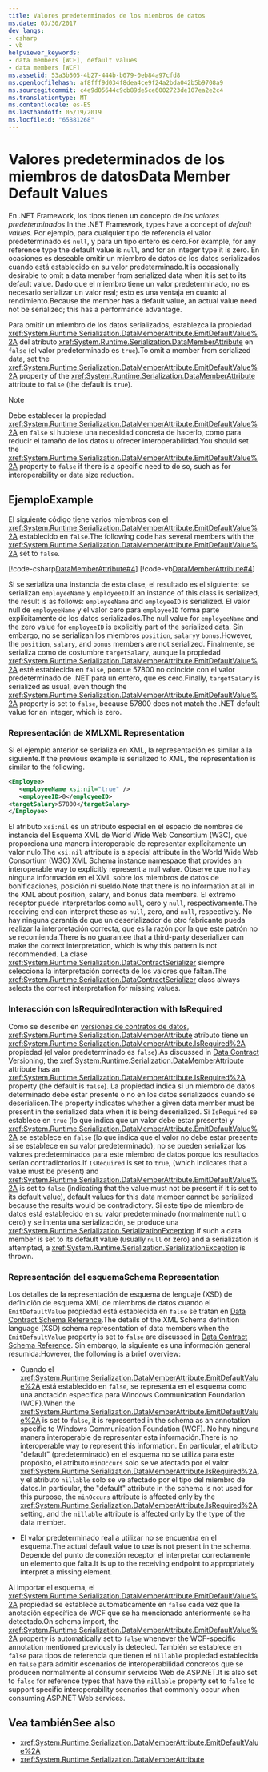```yaml
---
title: Valores predeterminados de los miembros de datos
ms.date: 03/30/2017
dev_langs:
- csharp
- vb
helpviewer_keywords:
- data members [WCF], default values
- data members [WCF]
ms.assetid: 53a3b505-4b27-444b-b079-0eb84a97cfd8
ms.openlocfilehash: af8fff9d034f8dea4ce9f24a2bda042b5b9708a9
ms.sourcegitcommit: c4e9d05644c9cb89de5ce6002723de107ea2e2c4
ms.translationtype: MT
ms.contentlocale: es-ES
ms.lasthandoff: 05/19/2019
ms.locfileid: "65881268"
---
```

# <a name="data-member-default-values"></a><span data-ttu-id="58ec7-102">Valores predeterminados de los miembros de datos</span><span class="sxs-lookup"><span data-stu-id="58ec7-102">Data Member Default Values</span></span>
<span data-ttu-id="58ec7-103">En .NET Framework, los tipos tienen un concepto de *los valores predeterminados*.</span><span class="sxs-lookup"><span data-stu-id="58ec7-103">In the .NET Framework, types have a concept of *default values*.</span></span> <span data-ttu-id="58ec7-104">Por ejemplo, para cualquier tipo de referencia el valor predeterminado es `null`, y para un tipo entero es cero.</span><span class="sxs-lookup"><span data-stu-id="58ec7-104">For example, for any reference type the default value is `null`, and for an integer type it is zero.</span></span> <span data-ttu-id="58ec7-105">En ocasiones es deseable omitir un miembro de datos de los datos serializados cuando está establecido en su valor predeterminado.</span><span class="sxs-lookup"><span data-stu-id="58ec7-105">It is occasionally desirable to omit a data member from serialized data when it is set to its default value.</span></span> <span data-ttu-id="58ec7-106">Dado que el miembro tiene un valor predeterminado, no es necesario serializar un valor real; esto es una ventaja en cuanto al rendimiento.</span><span class="sxs-lookup"><span data-stu-id="58ec7-106">Because the member has a default value, an actual value need not be serialized; this has a performance advantage.</span></span>  
  
 <span data-ttu-id="58ec7-107">Para omitir un miembro de los datos serializados, establezca la propiedad <xref:System.Runtime.Serialization.DataMemberAttribute.EmitDefaultValue%2A> del atributo <xref:System.Runtime.Serialization.DataMemberAttribute> en `false` (el valor predeterminado es `true`).</span><span class="sxs-lookup"><span data-stu-id="58ec7-107">To omit a member from serialized data, set the <xref:System.Runtime.Serialization.DataMemberAttribute.EmitDefaultValue%2A> property of the <xref:System.Runtime.Serialization.DataMemberAttribute> attribute to `false` (the default is `true`).</span></span>  
  
> [!NOTE]
>  <span data-ttu-id="58ec7-108">Debe establecer la propiedad <xref:System.Runtime.Serialization.DataMemberAttribute.EmitDefaultValue%2A> en `false` si hubiese una necesidad concreta de hacerlo, como para reducir el tamaño de los datos u ofrecer interoperabilidad.</span><span class="sxs-lookup"><span data-stu-id="58ec7-108">You should set the <xref:System.Runtime.Serialization.DataMemberAttribute.EmitDefaultValue%2A> property to `false` if there is a specific need to do so, such as for interoperability or data size reduction.</span></span>  
  
## <a name="example"></a><span data-ttu-id="58ec7-109">Ejemplo</span><span class="sxs-lookup"><span data-stu-id="58ec7-109">Example</span></span>  
 <span data-ttu-id="58ec7-110">El siguiente código tiene varios miembros con el <xref:System.Runtime.Serialization.DataMemberAttribute.EmitDefaultValue%2A> establecido en `false`.</span><span class="sxs-lookup"><span data-stu-id="58ec7-110">The following code has several members with the <xref:System.Runtime.Serialization.DataMemberAttribute.EmitDefaultValue%2A> set to `false`.</span></span>  
  
 [!code-csharp[DataMemberAttribute#4](../../../../samples/snippets/csharp/VS_Snippets_CFX/datamemberattribute/cs/overview.cs#4)]
 [!code-vb[DataMemberAttribute#4](../../../../samples/snippets/visualbasic/VS_Snippets_CFX/datamemberattribute/vb/overview.vb#4)]  
  
 <span data-ttu-id="58ec7-111">Si se serializa una instancia de esta clase, el resultado es el siguiente: se serializan `employeeName` y `employeeID`.</span><span class="sxs-lookup"><span data-stu-id="58ec7-111">If an instance of this class is serialized, the result is as follows: `employeeName` and `employeeID` is serialized.</span></span> <span data-ttu-id="58ec7-112">El valor null de `employeeName` y el valor cero para `employeeID` forma parte explícitamente de los datos serializados.</span><span class="sxs-lookup"><span data-stu-id="58ec7-112">The null value for `employeeName` and the zero value for `employeeID` is explicitly part of the serialized data.</span></span> <span data-ttu-id="58ec7-113">Sin embargo, no se serializan los miembros `position`, `salary`y `bonus`.</span><span class="sxs-lookup"><span data-stu-id="58ec7-113">However, the `position`, `salary`, and `bonus` members are not serialized.</span></span> <span data-ttu-id="58ec7-114">Finalmente, se serializa como de costumbre `targetSalary`, aunque la propiedad <xref:System.Runtime.Serialization.DataMemberAttribute.EmitDefaultValue%2A> esté establecida en `false`, porque 57800 no coincide con el valor predeterminado de .NET para un entero, que es cero.</span><span class="sxs-lookup"><span data-stu-id="58ec7-114">Finally, `targetSalary` is serialized as usual, even though the <xref:System.Runtime.Serialization.DataMemberAttribute.EmitDefaultValue%2A> property is set to `false`, because 57800 does not match the .NET default value for an integer, which is zero.</span></span>  
  
### <a name="xml-representation"></a><span data-ttu-id="58ec7-115">Representación de XML</span><span class="sxs-lookup"><span data-stu-id="58ec7-115">XML Representation</span></span>  
 <span data-ttu-id="58ec7-116">Si el ejemplo anterior se serializa en XML, la representación es similar a la siguiente.</span><span class="sxs-lookup"><span data-stu-id="58ec7-116">If the previous example is serialized to XML, the representation is similar to the following.</span></span>  
  
```xml  
<Employee>  
   <employeeName xsi:nil="true" />  
   <employeeID>0</employeeID>  
<targetSalary>57800</targetSalary>  
</Employee>  
```  
  
 <span data-ttu-id="58ec7-117">El atributo `xsi:nil` es un atributo especial en el espacio de nombres de instancia del Esquema XML de World Wide Web Consortium (W3C), que proporciona una manera interoperable de representar explícitamente un valor nulo.</span><span class="sxs-lookup"><span data-stu-id="58ec7-117">The `xsi:nil` attribute is a special attribute in the World Wide Web Consortium (W3C) XML Schema instance namespace that provides an interoperable way to explicitly represent a null value.</span></span> <span data-ttu-id="58ec7-118">Observe que no hay ninguna información en el XML sobre los miembros de datos de bonificaciones, posición ni sueldo.</span><span class="sxs-lookup"><span data-stu-id="58ec7-118">Note that there is no information at all in the XML about position, salary, and bonus data members.</span></span> <span data-ttu-id="58ec7-119">El extremo receptor puede interpretarlos como `null`, cero y `null`, respectivamente.</span><span class="sxs-lookup"><span data-stu-id="58ec7-119">The receiving end can interpret these as `null`, zero, and `null`, respectively.</span></span> <span data-ttu-id="58ec7-120">No hay ninguna garantía de que un deserializador de otro fabricante pueda realizar la interpretación correcta, que es la razón por la que este patrón no se recomienda.</span><span class="sxs-lookup"><span data-stu-id="58ec7-120">There is no guarantee that a third-party deserializer can make the correct interpretation, which is why this pattern is not recommended.</span></span> <span data-ttu-id="58ec7-121">La clase <xref:System.Runtime.Serialization.DataContractSerializer> siempre selecciona la interpretación correcta de los valores que faltan.</span><span class="sxs-lookup"><span data-stu-id="58ec7-121">The <xref:System.Runtime.Serialization.DataContractSerializer> class always selects the correct interpretation for missing values.</span></span>  
  
### <a name="interaction-with-isrequired"></a><span data-ttu-id="58ec7-122">Interacción con IsRequired</span><span class="sxs-lookup"><span data-stu-id="58ec7-122">Interaction with IsRequired</span></span>  
 <span data-ttu-id="58ec7-123">Como se describe en [versiones de contratos de datos](../../../../docs/framework/wcf/feature-details/data-contract-versioning.md), <xref:System.Runtime.Serialization.DataMemberAttribute> atributo tiene un <xref:System.Runtime.Serialization.DataMemberAttribute.IsRequired%2A> propiedad (el valor predeterminado es `false`).</span><span class="sxs-lookup"><span data-stu-id="58ec7-123">As discussed in [Data Contract Versioning](../../../../docs/framework/wcf/feature-details/data-contract-versioning.md), the <xref:System.Runtime.Serialization.DataMemberAttribute> attribute has an <xref:System.Runtime.Serialization.DataMemberAttribute.IsRequired%2A> property (the default is `false`).</span></span> <span data-ttu-id="58ec7-124">La propiedad indica si un miembro de datos determinado debe estar presente o no en los datos serializados cuando se deserialicen.</span><span class="sxs-lookup"><span data-stu-id="58ec7-124">The property indicates whether a given data member must be present in the serialized data when it is being deserialized.</span></span> <span data-ttu-id="58ec7-125">Si `IsRequired` se establece en `true` (lo que indica que un valor debe estar presente) y <xref:System.Runtime.Serialization.DataMemberAttribute.EmitDefaultValue%2A> se establece en `false` (lo que indica que el valor no debe estar presente si se establece en su valor predeterminado), no se pueden serializar los valores predeterminados para este miembro de datos porque los resultados serían contradictorios.</span><span class="sxs-lookup"><span data-stu-id="58ec7-125">If `IsRequired` is set to `true`, (which indicates that a value must be present) and <xref:System.Runtime.Serialization.DataMemberAttribute.EmitDefaultValue%2A> is set to `false` (indicating that the value must not be present if it is set to its default value), default values for this data member cannot be serialized because the results would be contradictory.</span></span> <span data-ttu-id="58ec7-126">Si este tipo de miembro de datos está establecido en su valor predeterminado (normalmente `null` o cero) y se intenta una serialización, se produce una <xref:System.Runtime.Serialization.SerializationException>.</span><span class="sxs-lookup"><span data-stu-id="58ec7-126">If such a data member is set to its default value (usually `null` or zero) and a serialization is attempted, a <xref:System.Runtime.Serialization.SerializationException> is thrown.</span></span>  
  
### <a name="schema-representation"></a><span data-ttu-id="58ec7-127">Representación del esquema</span><span class="sxs-lookup"><span data-stu-id="58ec7-127">Schema Representation</span></span>  
 <span data-ttu-id="58ec7-128">Los detalles de la representación de esquema de lenguaje (XSD) de definición de esquema XML de miembros de datos cuando el `EmitDefaultValue` propiedad está establecida en `false` se tratan en [Data Contract Schema Reference](../../../../docs/framework/wcf/feature-details/data-contract-schema-reference.md).</span><span class="sxs-lookup"><span data-stu-id="58ec7-128">The details of the XML Schema definition language (XSD) schema representation of data members when the `EmitDefaultValue` property is set to `false` are discussed in [Data Contract Schema Reference](../../../../docs/framework/wcf/feature-details/data-contract-schema-reference.md).</span></span> <span data-ttu-id="58ec7-129">Sin embargo, la siguiente es una información general resumida:</span><span class="sxs-lookup"><span data-stu-id="58ec7-129">However, the following is a brief overview:</span></span>  
  
- <span data-ttu-id="58ec7-130">Cuando el <xref:System.Runtime.Serialization.DataMemberAttribute.EmitDefaultValue%2A> está establecido en `false`, se representa en el esquema como una anotación específica para Windows Communication Foundation (WCF).</span><span class="sxs-lookup"><span data-stu-id="58ec7-130">When the <xref:System.Runtime.Serialization.DataMemberAttribute.EmitDefaultValue%2A> is set to `false`, it is represented in the schema as an annotation specific to Windows Communication Foundation (WCF).</span></span> <span data-ttu-id="58ec7-131">No hay ninguna manera interoperable de representar esta información.</span><span class="sxs-lookup"><span data-stu-id="58ec7-131">There is no interoperable way to represent this information.</span></span> <span data-ttu-id="58ec7-132">En particular, el atributo "default" (predeterminado) en el esquema no se utiliza para este propósito, el atributo `minOccurs` solo se ve afectado por el valor <xref:System.Runtime.Serialization.DataMemberAttribute.IsRequired%2A>, y el atributo `nillable` solo se ve afectado por el tipo del miembro de datos.</span><span class="sxs-lookup"><span data-stu-id="58ec7-132">In particular, the "default" attribute in the schema is not used for this purpose, the `minOccurs` attribute is affected only by the <xref:System.Runtime.Serialization.DataMemberAttribute.IsRequired%2A> setting, and the `nillable` attribute is affected only by the type of the data member.</span></span>  
  
- <span data-ttu-id="58ec7-133">El valor predeterminado real a utilizar no se encuentra en el esquema.</span><span class="sxs-lookup"><span data-stu-id="58ec7-133">The actual default value to use is not present in the schema.</span></span> <span data-ttu-id="58ec7-134">Depende del punto de conexión receptor el interpretar correctamente un elemento que falta.</span><span class="sxs-lookup"><span data-stu-id="58ec7-134">It is up to the receiving endpoint to appropriately interpret a missing element.</span></span>  
  
 <span data-ttu-id="58ec7-135">Al importar el esquema, el <xref:System.Runtime.Serialization.DataMemberAttribute.EmitDefaultValue%2A> propiedad se establece automáticamente en `false` cada vez que la anotación específica de WCF que se ha mencionado anteriormente se ha detectado.</span><span class="sxs-lookup"><span data-stu-id="58ec7-135">On schema import, the <xref:System.Runtime.Serialization.DataMemberAttribute.EmitDefaultValue%2A> property is automatically set to `false` whenever the WCF-specific annotation mentioned previously is detected.</span></span> <span data-ttu-id="58ec7-136">También se establece en `false` para tipos de referencia que tienen el `nillable` propiedad establecida en `false` para admitir escenarios de interoperabilidad concretos que se producen normalmente al consumir servicios Web de ASP.NET.</span><span class="sxs-lookup"><span data-stu-id="58ec7-136">It is also set to `false` for reference types that have the `nillable` property set to `false` to support specific interoperability scenarios that commonly occur when consuming ASP.NET Web services.</span></span>  
  
## <a name="see-also"></a><span data-ttu-id="58ec7-137">Vea también</span><span class="sxs-lookup"><span data-stu-id="58ec7-137">See also</span></span>

- <xref:System.Runtime.Serialization.DataMemberAttribute.EmitDefaultValue%2A>
- <xref:System.Runtime.Serialization.DataMemberAttribute>
